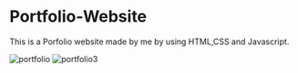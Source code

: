 # Portfolio-Website
This is a Porfolio website made by me by using HTML,CSS and Javascript.<br />


![portfolio](https://user-images.githubusercontent.com/66640534/150685685-1f57d77d-3117-4987-901a-bfe68b0e0024.png)
![portfolio3](https://user-images.githubusercontent.com/66640534/150686111-a6f4ad15-3539-40e6-92db-742b0fc5c6e8.png)
